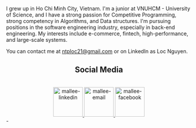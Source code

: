 I grew up in Ho Chi Minh City, Vietnam. I'm a junior at VNUHCM - University of Science, and I have a strong passion for Competitive Programming, strong competency in Algorithms, and Data structures. I'm pursuing positions in the software engineering industry, especially in back-end engineering. My interests include e-commerce, fintech, high-performance, and large-scale systems.

You can contact me at ntploc21@gmail.com or on LinkedIn as Loc Nguyen.

<!--
<h2 align="center">Github stats</h2>
<div align="center">
  <img align="center" src="https://github-readme-stats.vercel.app/api?username=ntploc21&bg_color=30,19c9fa,1977fa&title_color=fff&text_color=fff&icon_color=023047&show_icons=true" />
</div>
-->


<h2 align="center">Social Media</h2>
<br>

<div align="center">
  <a href="https://www.linkedin.com/in/ntploc21/" target="_blank">
    <img src="https://img.icons8.com/fluency/344/linkedin.png" style="width:80px;height:80px" alt="mallee-linkedin" />
  </a>
  <a href="mailto:ntploc21@gmail.com" target="top">
    <img src="https://img.icons8.com/fluency/344/gmail.png" style="width:80px;height:80px" alt="mallee-email" />
  </a>
  <a href="https://www.facebook.com/ntploc.21/" target="_blank">
    <img src="https://img.icons8.com/fluency/344/facebook.png" style="width:80px;height:80px" alt="mallee-facebook" />
  </a>
</div>
-



<!--
**ntploc21/ntploc21** is a ✨ _special_ ✨ repository because its `README.md` (this file) appears on your GitHub profile.

Here are some ideas to get you started:

- 🔭 I’m currently working on ...
- 🌱 I’m currently learning ...
- 👯 I’m looking to collaborate on ...
- 🤔 I’m looking for help with ...
- 💬 Ask me about ...
- 📫 How to reach me: ...
- 😄 Pronouns: ...
- ⚡ Fun fact: ...
-->
